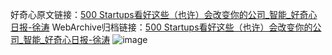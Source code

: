 好奇心原文链接：[500 Startups看好这些（也许）会改变你的公司_智能_好奇心日报-徐涛](https://www.qdaily.com/articles/290.html)
WebArchive归档链接：[500 Startups看好这些（也许）会改变你的公司_智能_好奇心日报-徐涛](http://web.archive.org/web/20170725203741/http://www.qdaily.com/articles/290.html)
![image](http://ww3.sinaimg.cn/large/007d5XDply1g3v496ue5wj30u02ptb29)